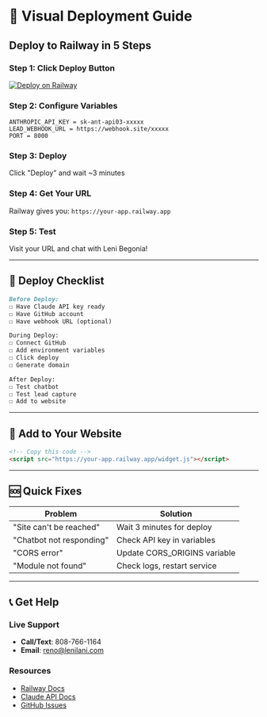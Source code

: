 # 🎨 Visual Deployment Guide

## Deploy to Railway in 5 Steps

### Step 1: Click Deploy Button
[![Deploy on Railway](https://railway.app/button.svg)](https://railway.app/new/template?template=https://github.com/YOUR_USERNAME/hawaiian-lenilani-chatbot)

### Step 2: Configure Variables
```
ANTHROPIC_API_KEY = sk-ant-api03-xxxxx
LEAD_WEBHOOK_URL = https://webhook.site/xxxxx
PORT = 8000
```

### Step 3: Deploy
Click "Deploy" and wait ~3 minutes

### Step 4: Get Your URL
Railway gives you: `https://your-app.railway.app`

### Step 5: Test
Visit your URL and chat with Leni Begonia!

---

## 🎯 Deploy Checklist

```markdown
Before Deploy:
☐ Have Claude API key ready
☐ Have GitHub account
☐ Have webhook URL (optional)

During Deploy:
☐ Connect GitHub
☐ Add environment variables
☐ Click deploy
☐ Generate domain

After Deploy:
☐ Test chatbot
☐ Test lead capture
☐ Add to website
```

---

## 📱 Add to Your Website

```html
<!-- Copy this code -->
<script src="https://your-app.railway.app/widget.js"></script>
```

---

## 🆘 Quick Fixes

| Problem | Solution |
|---------|----------|
| "Site can't be reached" | Wait 3 minutes for deploy |
| "Chatbot not responding" | Check API key in variables |
| "CORS error" | Update CORS_ORIGINS variable |
| "Module not found" | Check logs, restart service |

---

## 📞 Get Help

### Live Support
- **Call/Text**: 808-766-1164
- **Email**: reno@lenilani.com

### Resources
- [Railway Docs](https://docs.railway.app)
- [Claude API Docs](https://docs.anthropic.com)
- [GitHub Issues](https://github.com/YOUR_USERNAME/hawaiian-lenilani-chatbot/issues)
